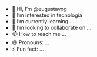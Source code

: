 - 👋 Hi, I’m @eugustavog
- 👀 I’m interested in tecnologia
- 🌱 I’m currently learning ...
- 💞️ I’m looking to collaborate on ...
- 📫 How to reach me ...
- 😄 Pronouns: ...
- ⚡ Fun fact: ...

<!---
eugustavog/eugustavog is a ✨ special ✨ repository because its `README.md` (this file) appears on your GitHub profile.
You can click the Preview link to take a look at your changes.
--->
